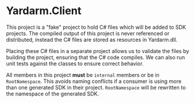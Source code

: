 # Yardarm.Client

This project is a "fake" project to hold C# files which will be added to SDK projects. The compiled
output of this project is never referenced or distributed, instead the C# files are stored as
resources in Yardarm.dll.

Placing these C# files in a separate project allows us to validate the files by building the project,
ensuring that the C# code compiles. We can also run unit tests against the classes to ensure
correct behavior.

All members in this project **must** be `internal` members or be in `RootNamespace`. This avoids naming conflicts
if a consumer is using more than one generated SDK in their project. `RootNamespace` will be rewritten
to the namespace of the generated SDK.

